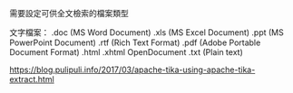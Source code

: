 需要設定可供全文檢索的檔案類型


文字檔案：
.doc (MS Word Document)
.xls (MS Excel Document)
.ppt (MS PowerPoint Document)
.rtf (Rich Text Format)
.pdf (Adobe Portable Document Format)
.html
.xhtml
OpenDocument
.txt (Plain text)

https://blog.pulipuli.info/2017/03/apache-tika-using-apache-tika-extract.html